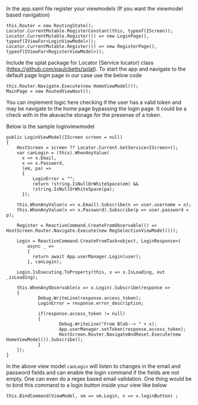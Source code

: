 In the app.xaml file register your viewmodels (If you want the viewmodel based navigation)
```    
this.Router = new RoutingState();
Locator.CurrentMutable.RegisterConstant(this, typeof(IScreen));
Locator.CurrentMutable.Register(() => new LoginPage(), typeof(IViewFor<LoginViewModel>));
Locator.CurrentMutable.Register(() => new RegisterPage(), typeof(IViewFor<RegisterViewModel>));
```
Include the splat package for Locator (Service locator) class (https://github.com/paulcbetts/splat). To start the app and navigate to the default page login page in our case use the below code
```
this.Router.Navigate.Execute(new HomeViewModel());
MainPage = new RoutedViewHost();
```
You can implement logic here checking if the user has a valid token and may be navigate to the home page bypassing the login page. It could be a check with in the akavache storage for the presense of a token.

Below is the sample loginviewmodel

```
public LoginViewModel(IScreen screen = null)
{
    HostScreen = screen ?? Locator.Current.GetService<IScreen>();
    var canLogin = (this).WhenAnyValue(
      x => x.Email,
      x => x.Password,
      (em, pa) => 
      {
          LoginError = "";
          return !string.IsNullOrWhiteSpace(em) &&
          !string.IsNullOrWhiteSpace(pa);
      });

    this.WhenAnyValue(x => x.Email).Subscribe(n => user.username = n);
    this.WhenAnyValue(x => x.Password).Subscribe(p => user.password = p);

    Register = ReactiveCommand.CreateFromObservable(() => HostScreen.Router.Navigate.Execute(new RegSelectionViewModel()));

    Login = ReactiveCommand.CreateFromTask<object, LoginResponse>(
        async _ => 
        {
          return await App.userManager.Login(user);
        }, canLogin);

    Login.IsExecuting.ToProperty(this, x => x.IsLoading, out _isLoading);

    this.WhenAnyObservable(x => x.Login).Subscribe(response => 
    {
            Debug.WriteLine(response.access_token);
            LoginError = response.error_description;

            if(response.access_token != null) 
            {
                    Debug.WriteLine("From Blob--> " + x);
                    App.userManager.setToken(response.access_token);
                    HostScreen.Router.NavigateAndReset.Execute(new HomeViewModel()).Subscribe();
            }
    });
}

```

In the above view model `canLogin` will listen to changes in the email and password fields and can enable the login command if the fields are not empty. One can even do a regex based email validation. One thing would be to bind this command to a login button inside your view like below
```
this.BindCommand(ViewModel, vm => vm.Login, v => v.loginButton) ;
```
